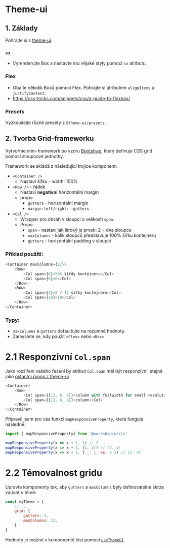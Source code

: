 # Theme-ui

## 1. Základy
Pohrajte si s [theme-ui](https://theme-ui.com/):

### `sx`
- Vyrenderujte Box a nastavte mu nějaké styly pomocí `sx` atributu.

### Flex
- Obalte několik Boxů pomocí Flex. Pohrajte si atributem `alignItems` a `justifyContent`.
- https://css-tricks.com/snippets/css/a-guide-to-flexbox/

### Presets
Vyzkoušejte různé presety z `@theme-ui/presets`.

## 2. Tvorba Grid-frameworku

Vytvořme mini-framework po vzoru [Bootstrap](https://getbootstrap.com/docs/4.5/layout/grid/), který definuje CSS grid pomocí sloupcové jednotky.

Framework se skládá z následující trojice komponent:

- `<Container />`
	- Nastaví šířku - width: 100%
- `<Row />` - řádek
	- Nastaví **negativní** horizontální margin
	- props:
		- `gutters` - horizontální margin
		- `margin-left/right: -gutters`
- `<Col />`
	- Wrapper pro obsah v sloupci o velikosti `span`.
	- Props:
		- `span` - nastaví jak široký je prvek: 2 = dva sloupce
		- `maxColumns` - kolik sloupců představuje 100% šířku kontejneru
		- `gutters` - horizontální padding v sloupci


### Příklad použití:

```js
<Container maxColumns={12}>
	<Row>
		<Col span={6}>50% šířdy kontejneru</Col>
		<Col span={6}>6</Col>
	</Row>
	<Row>
		<Col span={2}>2 / 12 šířky kontejneru</Col>
		<Col span={10}>10</Col>
	</Row>
</Container>
```

### Typy:
- `maxColumns` a `gutters` defaultujte na rozumné hodnoty.
- Zamyslete se, kdy použít `<Flex>` nebo `<Box>`


# 2.1 Responzivní `Col.span`

Jako rozšíření vašeho řešení by atribut `Col.span` měl být responzivní, stejně jako [ostantní props z theme-ui](https://theme-ui.com/getting-started#responsive-styles).

```js
<Container>
	<Row>
		<Col span={[12, 6, 6]}>column with fullwidth for small resolutions</Col>
		<Col span={[12, 6, 6]}>column</Col>
	</Row>
</Container>
```
Připravil jsem pro vás funkci `mapResponsiveProperty`, která funguje následně:

```js
import { mapResponsiveProperty} from '@workshop/utils'

mapResponsiveProperty(x => x + 1, 1) // 2
mapResponsiveProperty(x => x + 1, [1, 2]) // [2, 3]
mapResponsiveProperty(x => x + 1, { _: 1, xs: 3 }) // [2, 4]
```

# 2.2 Témovalnost gridu

Upravte komponenty tak, aby `gutters` a `maxColumns` byly definovatelné skrze variant v témě:

```js
const myTheme = {
	// ...
	grid: {
		gutters: 2,
		maxColumns: 12,
	}
}
```

Hodnoty je možné v komponentě číst pomocí [`useThemeUI`](https://theme-ui.com/use-theme-ui).

